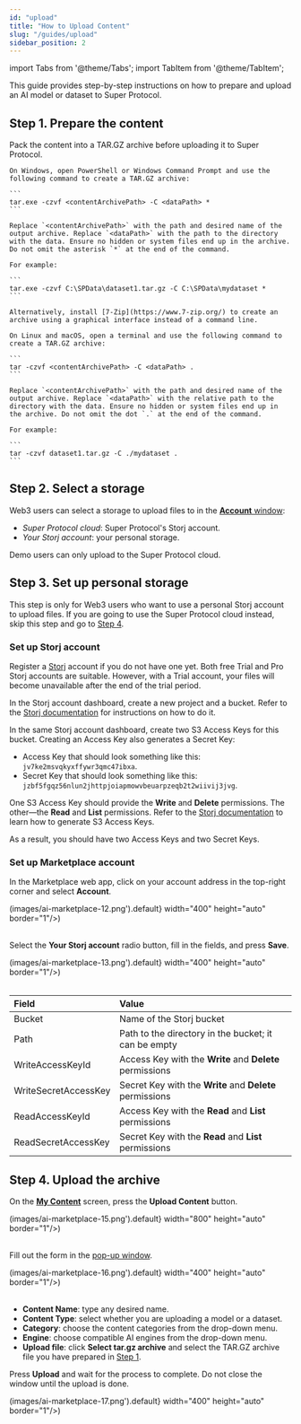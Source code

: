 ```yaml
---
id: "upload"
title: "How to Upload Content"
slug: "/guides/upload"
sidebar_position: 2
---
```


import Tabs from '@theme/Tabs';
import TabItem from '@theme/TabItem';

This guide provides step-by-step instructions on how to prepare and upload an AI model or dataset to Super Protocol.

## Step 1. Prepare the content

Pack the content into a TAR.GZ archive before uploading it to Super Protocol.

<Tabs>
  <TabItem value="windows" label="Windows" default>

    On Windows, open PowerShell or Windows Command Prompt and use the following command to create a TAR.GZ archive:

    ```
    tar.exe -czvf <contentArchivePath> -C <dataPath> *
    ```

    Replace `<contentArchivePath>` with the path and desired name of the output archive. Replace `<dataPath>` with the path to the directory with the data. Ensure no hidden or system files end up in the archive. Do not omit the asterisk `*` at the end of the command.

    For example:

    ```
    tar.exe -czvf C:\SPData\dataset1.tar.gz -C C:\SPData\mydataset *
    ```

    Alternatively, install [7-Zip](https://www.7-zip.org/) to create an archive using a graphical interface instead of a command line.

  </TabItem>
  <TabItem value="linux" label="Linux and macOS">

    On Linux and macOS, open a terminal and use the following command to create a TAR.GZ archive:

    ```
    tar -czvf <contentArchivePath> -C <dataPath> .
    ```

    Replace `<contentArchivePath>` with the path and desired name of the output archive. Replace `<dataPath>` with the relative path to the directory with the data. Ensure no hidden or system files end up in the archive. Do not omit the dot `.` at the end of the command.

    For example:

    ```
    tar -czvf dataset1.tar.gz -C ./mydataset .
    ```

  </TabItem>
</Tabs>

## Step 2. Select a storage

Web3 users can select a storage to upload files to in the [**Account** window](/marketplace/account/web3):

- _Super Protocol cloud_: Super Protocol's Storj account.
- _Your Storj account_: your personal storage.

Demo users can only upload to the Super Protocol cloud.

## Step 3. Set up personal storage

This step is only for Web3 users who want to use a personal Storj account to upload files. If you are going to use the Super Protocol cloud instead, skip this step and go to [Step 4](/marketplace/guides/upload#step-4-upload-the-archive).

### Set up Storj account

Register a [Storj](https://www.storj.io/) account if you do not have one yet. Both free Trial and Pro Storj accounts are suitable. However, with a Trial account, your files will become unavailable after the end of the trial period.

In the Storj account dashboard, create a new project and a bucket. Refer to the [Storj documentation](https://docs.storj.io/dcs/getting-started/quickstart-objectbrowser/) for instructions on how to do it.

In the same Storj account dashboard, create two S3 Access Keys for this bucket. Creating an Access Key also generates a Secret Key:

- Access Key that should look something like this: `jv7ke2msvqkyxffywr3qmc47ibxa`.
- Secret Key that should look something like this: `jzbf5fgqz56nlun2jhttpjoiapmowvbeuarpzeqb2t2wiivij3jvg`.

One S3 Access Key should provide the **Write** and **Delete** permissions. The other—the **Read** and **List** permissions. Refer to the [Storj documentation](https://storj.dev/dcs/getting-started#generate-s3-compatible-credentials) to learn how to generate S3 Access Keys.

As a result, you should have two Access Keys and two Secret Keys.

### Set up Marketplace account

In the Marketplace web app, click on your account address in the top-right corner and select **Account**.

(images/ai-marketplace-12.png').default} width="400" height="auto" border="1"/>)
<br/>
<br/>

Select the **Your Storj account** radio button, fill in the fields, and press **Save**.

(images/ai-marketplace-13.png').default} width="400" height="auto" border="1"/>)
<br/>
<br/>

| **Field** | **Value** |
| :- | :- |
| Bucket | Name of the Storj bucket |
| Path | Path to the directory in the bucket; it can be empty |
| WriteAccessKeyId | Access Key with the **Write** and **Delete** permissions |
| WriteSecretAccessKey | Secret Key with the **Write** and **Delete** permissions |
| ReadAccessKeyId | Access Key with the **Read** and **List** permissions |
| ReadSecretAccessKey | Secret Key with the **Read** and **List** permissions |

## Step 4. Upload the archive

On the [**My Content**](https://beta.marketplace.superprotocol.com/my-content) screen, press the **Upload Content** button.

(images/ai-marketplace-15.png').default} width="800" height="auto" border="1"/>)
<br/>
<br/>

Fill out the form in the [pop-up window](/marketplace/my-content/my-files/upload-content).

(images/ai-marketplace-16.png').default} width="400" height="auto" border="1"/>)
<br/>
<br/>

- **Content Name**: type any desired name.
- **Content Type**: select whether you are uploading a model or a dataset.
- **Category**: choose the content categories from the drop-down menu.
- **Engine**: choose compatible AI engines from the drop-down menu.
- **Upload file**: click **Select tar.gz archive** and select the TAR.GZ archive file you have prepared in [Step 1](/marketplace/guides/upload#step-1-prepare-the-content).

Press **Upload** and wait for the process to complete. Do not close the window until the upload is done.

(images/ai-marketplace-17.png').default} width="400" height="auto" border="1"/>)
<br/>